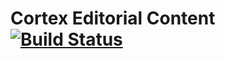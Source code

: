 # Cortex Editorial Content [![Build Status](https://travis-ci.org/cortexsystems/cortex-editorial-content.svg?branch=master)](https://travis-ci.org/cortexsystems/cortex-editorial-content)
